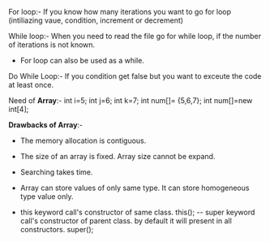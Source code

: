 For loop:-
If you know how many iterations you want to go for loop
(intiliazing vaue, condition, increment or decrement)

While loop:-
When you need to read the file go for while loop, if the number of iterations is not known.

- For loop can also be used as a while.
 
Do While Loop:-
If you condition get false but you want to exceute the code at least once.

Need of **Array**:-
int i=5;
int j=6;
int k=7;
int num[]= {5,6,7};
int num[]=new int[4];

**Drawbacks of Array**:-
- The memory allocation is contiguous.
- The size of an array is fixed. Array size cannot be expand.
- Searching takes time.
- Array can store values of only same type. It can store homogeneous type value only.

- this keyword call's constructor of same class.
this();
-- super keyword call's constructor of parent class. by default it will present in all constructors.
super();



